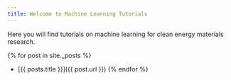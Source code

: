 ```yaml
---
title: Welcome to Machine Learning Tutorials
---
```


Here you will find tutorials on machine learning for clean energy materials research.

{% for post in site._posts %}
- [{{ posts.title }}]({{ post.url }})
{% endfor %}
